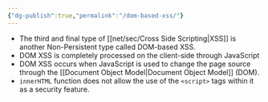 ```yaml
---
{"dg-publish":true,"permalink":"/dom-based-xss/"}
---
```



- The third and final type of [[net/sec/Cross Side Scripting\|XSS]] is another Non-Persistent type called DOM-based XSS.
- DOM XSS is completely processed on the client-side through JavaScript
- DOM XSS occurs when JavaScript is used to change the page source through the [[Document Object Model\|Document Object Model]] (DOM).
- `innerHTML` function does not allow the use of the `<script>` tags within it as a security feature.

